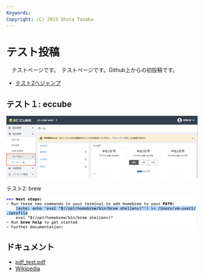 ```yaml
---
Keywords:
Copyright: (C) 2023 Shota Tanaka
---
```


# テスト投稿

　テストページです。　テストページです。Github上からの初投稿です。
 
- [テスト2へジャンプ](#test2)

## テスト１: eccube

![EC-CUBE](./img_eccube.png)

<span id="test2">テスト2: brew</span>

![](img_brew_path.png)
  
## ドキュメント

- [pdf_test.pdf](pdf_test.pdf)
- [Wikipedia](https://ja.wikipedia.org/wiki/%E3%83%8D%E3%82%AE)
